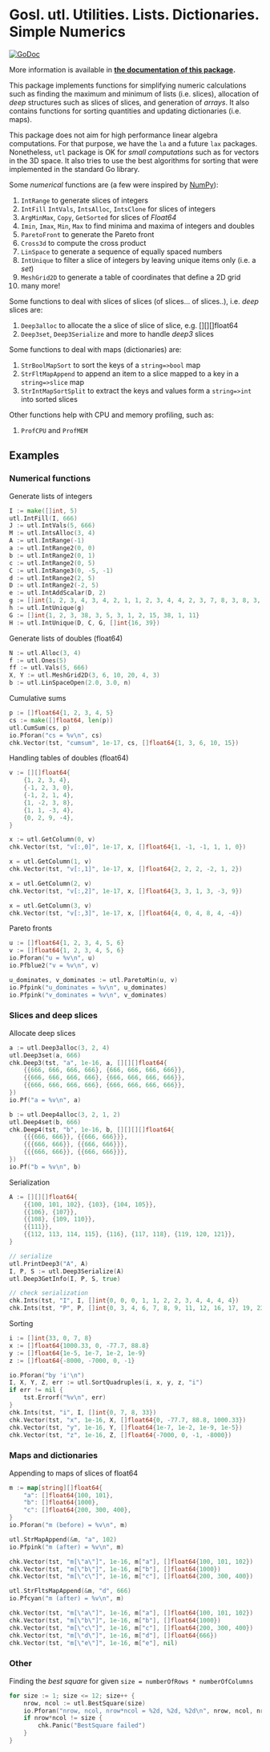 # Gosl. utl. Utilities. Lists. Dictionaries. Simple Numerics

[![GoDoc](https://godoc.org/github.com/cpmech/gosl/utl?status.svg)](https://godoc.org/github.com/cpmech/gosl/utl) 

More information is available in **[the documentation of this package](https://godoc.org/github.com/cpmech/gosl/utl).**

This package implements functions for simplifying numeric calculations such as finding the maximum
and minimum of lists (i.e. slices), allocation of _deep_ structures such as slices of slices, and
generation of _arrays_. It also contains functions for sorting quantities and updating dictionaries
(i.e. maps).

This package does not aim for high performance linear algebra computations. For that purpose, we
have the `la` and a future `lax` packages. Nonetheless, `utl` package is OK for _small computations_
such as for vectors in the 3D space. It also tries to use the best algorithms for sorting that were
implemented in the standard Go library.

Some _numerical_ functions are (a few were inspired by [NumPy](http://www.numpy.org)):
1. `IntRange` to generate slices of integers
2. `IntFill` `IntVals`, `IntsAlloc`, `IntsClone` for slices of integers
3. `ArgMinMax`, `Copy`, `GetSorted` for slices of _Float64_
4. `Imin`, `Imax`, `Min`, `Max` to find minima and maxima of integers and doubles
5. `ParetoFront` to generate the Pareto front
6. `Cross3d` to compute the cross product
7. `LinSpace` to generate a sequence of equally spaced numbers
8. `IntUnique` to filter a slice of integers by leaving unique items only (i.e. a _set_)
9. `MeshGrid2D` to generate a table of coordinates that define a 2D grid
10. many more!

Some functions to deal with slices of slices (of slices... of slices..), i.e. _deep_ slices are:
1. `Deep3alloc` to allocate the a slice of slice of slice, e.g. [][][]float64
2. `Deep3set`, `Deep3Serialize` and more to handle _deep3_ slices

Some functions to deal with maps (dictionaries) are:
1. `StrBoolMapSort` to sort the keys of a `string=>bool` map
2. `StrFltMapAppend` to append an item to a slice mapped to a key in a `string=>slice` map
3. `StrIntMapSortSplit` to extract the keys and values form a `string=>int` into sorted slices

Other functions help with CPU and memory profiling, such as:
1. `ProfCPU` and `ProfMEM`


## Examples

### Numerical functions

Generate lists of integers
```go
I := make([]int, 5)
utl.IntFill(I, 666)
J := utl.IntVals(5, 666)
M := utl.IntsAlloc(3, 4)
A := utl.IntRange(-1)
a := utl.IntRange2(0, 0)
b := utl.IntRange2(0, 1)
c := utl.IntRange2(0, 5)
C := utl.IntRange3(0, -5, -1)
d := utl.IntRange2(2, 5)
D := utl.IntRange2(-2, 5)
e := utl.IntAddScalar(D, 2)
g := []int{1, 2, 3, 4, 3, 4, 2, 1, 1, 2, 3, 4, 4, 2, 3, 7, 8, 3, 8, 3, 9, 0, 11, 23, 1, 2, 32, 12, 4, 32, 4, 11, 37}
h := utl.IntUnique(g)
G := []int{1, 2, 3, 38, 3, 5, 3, 1, 2, 15, 38, 1, 11}
H := utl.IntUnique(D, C, G, []int{16, 39})
```

Generate lists of doubles (float64)
```go
N := utl.Alloc(3, 4)
f := utl.Ones(5)
ff := utl.Vals(5, 666)
X, Y := utl.MeshGrid2D(3, 6, 10, 20, 4, 3)
b := utl.LinSpaceOpen(2.0, 3.0, n)
```

Cumulative sums
```go
p := []float64{1, 2, 3, 4, 5}
cs := make([]float64, len(p))
utl.CumSum(cs, p)
io.Pforan("cs = %v\n", cs)
chk.Vector(tst, "cumsum", 1e-17, cs, []float64{1, 3, 6, 10, 15})
```

Handling tables of doubles (float64)
```go
v := [][]float64{
    {1, 2, 3, 4},
    {-1, 2, 3, 0},
    {-1, 2, 1, 4},
    {1, -2, 3, 8},
    {1, 1, -3, 4},
    {0, 2, 9, -4},
}

x := utl.GetColumn(0, v)
chk.Vector(tst, "v[:,0]", 1e-17, x, []float64{1, -1, -1, 1, 1, 0})

x = utl.GetColumn(1, v)
chk.Vector(tst, "v[:,1]", 1e-17, x, []float64{2, 2, 2, -2, 1, 2})

x = utl.GetColumn(2, v)
chk.Vector(tst, "v[:,2]", 1e-17, x, []float64{3, 3, 1, 3, -3, 9})

x = utl.GetColumn(3, v)
chk.Vector(tst, "v[:,3]", 1e-17, x, []float64{4, 0, 4, 8, 4, -4})
```

Pareto fronts
```go
u := []float64{1, 2, 3, 4, 5, 6}
v := []float64{1, 2, 3, 4, 5, 6}
io.Pforan("u = %v\n", u)
io.Pfblue2("v = %v\n", v)

u_dominates, v_dominates := utl.ParetoMin(u, v)
io.Pfpink("u_dominates = %v\n", u_dominates)
io.Pfpink("v_dominates = %v\n", v_dominates)
```

### Slices and deep slices

Allocate deep slices
```go
a := utl.Deep3alloc(3, 2, 4)
utl.Deep3set(a, 666)
chk.Deep3(tst, "a", 1e-16, a, [][][]float64{
    {{666, 666, 666, 666}, {666, 666, 666, 666}},
    {{666, 666, 666, 666}, {666, 666, 666, 666}},
    {{666, 666, 666, 666}, {666, 666, 666, 666}},
})
io.Pf("a = %v\n", a)

b := utl.Deep4alloc(3, 2, 1, 2)
utl.Deep4set(b, 666)
chk.Deep4(tst, "b", 1e-16, b, [][][][]float64{
    {{{666, 666}}, {{666, 666}}},
    {{{666, 666}}, {{666, 666}}},
    {{{666, 666}}, {{666, 666}}},
})
io.Pf("b = %v\n", b)
```

Serialization
```go
A := [][][]float64{
    {{100, 101, 102}, {103}, {104, 105}},
    {{106}, {107}},
    {{108}, {109, 110}},
    {{111}},
    {{112, 113, 114, 115}, {116}, {117, 118}, {119, 120, 121}},
}

// serialize
utl.PrintDeep3("A", A)
I, P, S := utl.Deep3Serialize(A)
utl.Deep3GetInfo(I, P, S, true)

// check serialization
chk.Ints(tst, "I", I, []int{0, 0, 0, 1, 1, 2, 2, 3, 4, 4, 4, 4})
chk.Ints(tst, "P", P, []int{0, 3, 4, 6, 7, 8, 9, 11, 12, 16, 17, 19, 22})
```

Sorting
```go
i := []int{33, 0, 7, 8}
x := []float64{1000.33, 0, -77.7, 88.8}
y := []float64{1e-5, 1e-7, 1e-2, 1e-9}
z := []float64{-8000, -7000, 0, -1}

io.Pforan("by 'i'\n")
I, X, Y, Z, err := utl.SortQuadruples(i, x, y, z, "i")
if err != nil {
    tst.Errorf("%v\n", err)
}
chk.Ints(tst, "i", I, []int{0, 7, 8, 33})
chk.Vector(tst, "x", 1e-16, X, []float64{0, -77.7, 88.8, 1000.33})
chk.Vector(tst, "y", 1e-16, Y, []float64{1e-7, 1e-2, 1e-9, 1e-5})
chk.Vector(tst, "z", 1e-16, Z, []float64{-7000, 0, -1, -8000})
```

### Maps and dictionaries

Appending to maps of slices of float64
```go
m := map[string][]float64{
    "a": []float64{100, 101},
    "b": []float64{1000},
    "c": []float64{200, 300, 400},
}
io.Pforan("m (before) = %v\n", m)

utl.StrMapAppend(&m, "a", 102)
io.Pfpink("m (after) = %v\n", m)

chk.Vector(tst, "m[\"a\"]", 1e-16, m["a"], []float64{100, 101, 102})
chk.Vector(tst, "m[\"b\"]", 1e-16, m["b"], []float64{1000})
chk.Vector(tst, "m[\"c\"]", 1e-16, m["c"], []float64{200, 300, 400})

utl.StrFltsMapAppend(&m, "d", 666)
io.Pfcyan("m (after) = %v\n", m)

chk.Vector(tst, "m[\"a\"]", 1e-16, m["a"], []float64{100, 101, 102})
chk.Vector(tst, "m[\"b\"]", 1e-16, m["b"], []float64{1000})
chk.Vector(tst, "m[\"c\"]", 1e-16, m["c"], []float64{200, 300, 400})
chk.Vector(tst, "m[\"d\"]", 1e-16, m["d"], []float64{666})
chk.Vector(tst, "m[\"e\"]", 1e-16, m["e"], nil)
```

### Other


Finding the _best square_ for given `size = numberOfRows * numberOfColumns`
```go
for size := 1; size <= 12; size++ {
    nrow, ncol := utl.BestSquare(size)
    io.Pforan("nrow, ncol, nrow*ncol = %2d, %2d, %2d\n", nrow, ncol, nrow*ncol)
    if nrow*ncol != size {
        chk.Panic("BestSquare failed")
    }
}
```
